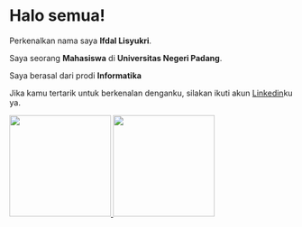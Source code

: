 

# Halo semua! 

Perkenalkan nama saya **Ifdal Lisyukri**.<br>

Saya seorang **Mahasiswa** di **Universitas Negeri Padang**.<br>

Saya berasal dari prodi **Informatika**

Jika kamu tertarik untuk berkenalan denganku, silakan ikuti akun [Linkedin](https://www.linkedin.com/in/ifdal-lisyukri-b567372a4/)ku ya.

<p align="left">
<a href="https://github.com/ifdall26">
  <img height="180em" src="https://github-readme-stats-eight-theta.vercel.app/api?username=ifdall26&show_icons=true&theme=algolia&include_all_commits=true&count_private=true"/>
  <img height="180em" src="https://github-readme-stats-eight-theta.vercel.app/api/top-langs/?username=ifdall26&layout=compact&theme=algolia"/>
</a>
</p>
